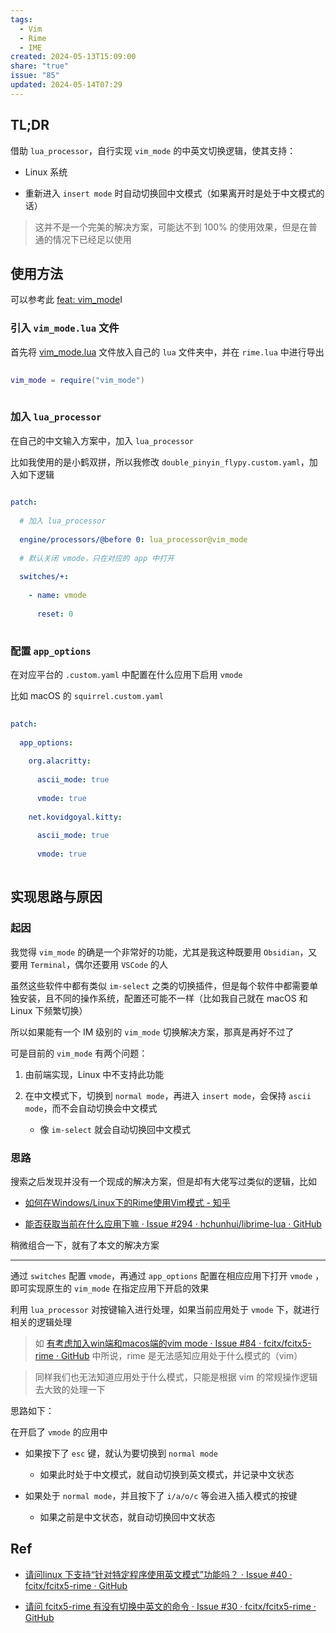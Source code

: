 ```yaml
---
tags:
  - Vim
  - Rime
  - IME
created: 2024-05-13T15:09:00
share: "true"
issue: "85"
updated: 2024-05-14T07:29
---
```

  
## TL;DR  
  
借助 `lua_processor`，自行实现 `vim_mode` 的中英文切换逻辑，使其支持：  
- Linux 系统  
- 重新进入 `insert mode` 时自动切换回中文模式（如果离开时是处于中文模式的话）  
  
> 这并不是一个完美的解决方案，可能达不到 100% 的使用效果，但是在普通的情况下已经足以使用  
  
## 使用方法  
  
可以参考此 [feat: vim\_mode](https://github.com/lei4519/rime-ice/commit/6a5db99263f5e2fef9fcddc628cbe1a639bdf18d)I  
  
### 引入 `vim_mode.lua` 文件  
  
首先将 [vim_mode.lua](https://github.com/lei4519/rime-ice/blob/main/lua/vim_mode.lua) 文件放入自己的 `lua` 文件夹中，并在 `rime.lua` 中进行导出  
  
```lua  
vim_mode = require("vim_mode")  
```  
  
### 加入 `lua_processor`  
  
在自己的中文输入方案中，加入 `lua_processor`  
  
比如我使用的是小鹤双拼，所以我修改 `double_pinyin_flypy.custom.yaml`，加入如下逻辑  
  
```yaml  
patch:  
  # 加入 lua_processor  
  engine/processors/@before 0: lua_processor@vim_mode  
  # 默认关闭 vmode，只在对应的 app 中打开  
  switches/+:  
    - name: vmode  
      reset: 0  
```  
  
### 配置 `app_options`  
  
在对应平台的 `.custom.yaml` 中配置在什么应用下启用 `vmode`  
  
比如 macOS 的 `squirrel.custom.yaml`  
  
```yaml  
patch:  
  app_options:  
    org.alacritty:  
      ascii_mode: true  
      vmode: true  
    net.kovidgoyal.kitty:  
      ascii_mode: true  
      vmode: true  
```  
  
## 实现思路与原因  
  
### 起因  
  
我觉得 `vim_mode` 的确是一个非常好的功能，尤其是我这种既要用 `Obsidian`，又要用 `Terminal`，偶尔还要用 `VSCode` 的人  
  
虽然这些软件中都有类似 `im-select` 之类的切换插件，但是每个软件中都需要单独安装，且不同的操作系统，配置还可能不一样（比如我自己就在 macOS 和 Linux 下频繁切换）  
  
所以如果能有一个 IM 级别的 `vim_mode` 切换解决方案，那真是再好不过了  
  
可是目前的 `vim_mode` 有两个问题：  
1. 由前端实现，Linux 中不支持此功能  
2. 在中文模式下，切换到 `normal mode`，再进入 `insert mode`，会保持 `ascii mode`，而不会自动切换会中文模式  
	- 像 `im-select` 就会自动切换回中文模式  
  
### 思路  
  
搜索之后发现并没有一个现成的解决方案，但是却有大佬写过类似的逻辑，比如  
- [如何在Windows/Linux下的Rime使用Vim模式 - 知乎](https://zhuanlan.zhihu.com/p/654489636)  
- [能否获取当前在什么应用下嘛 · Issue #294 · hchunhui/librime-lua · GitHub](https://github.com/hchunhui/librime-lua/issues/294)  
  
稍微组合一下，就有了本文的解决方案  
  
---  
  
通过 `switches` 配置 `vmode`，再通过 `app_options` 配置在相应应用下打开 `vmode` ，即可实现原生的 `vim_mode` 在指定应用下开启的效果  
  
利用 `lua_processor` 对按键输入进行处理，如果当前应用处于 `vmode` 下，就进行相关的逻辑处理  
  
> 如 [有考虑加入win端和macos端的vim mode · Issue #84 · fcitx/fcitx5-rime · GitHub](https://github.com/fcitx/fcitx5-rime/issues/84) 中所说，rime 是无法感知应用处于什么模式的（vim）    
> 同样我们也无法知道应用处于什么模式，只能是根据 vim 的常规操作逻辑去大致的处理一下  
  
思路如下：  
  
在开启了 `vmode` 的应用中  
- 如果按下了 `esc` 键，就认为要切换到 `normal mode`  
	- 如果此时处于中文模式，就自动切换到英文模式，并记录中文状态  
- 如果处于 `normal mode`，并且按下了 `i/a/o/c` 等会进入插入模式的按键  
	- 如果之前是中文状态，就自动切换回中文状态  
  
## Ref  
  
- [请问linux 下支持“针对特定程序使用英文模式”功能吗？ · Issue #40 · fcitx/fcitx5-rime · GitHub](https://github.com/fcitx/fcitx5-rime/issues/40)  
- [请问 fcitx5-rime 有没有切换中英文的命令 · Issue #30 · fcitx/fcitx5-rime · GitHub](https://github.com/fcitx/fcitx5-rime/issues/30)  
